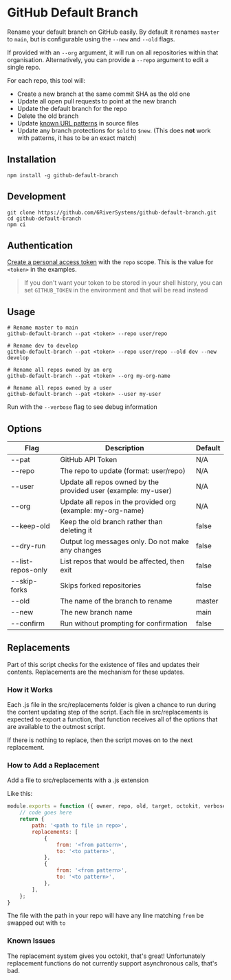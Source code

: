 # GitHub Default Branch

Rename your default branch on GitHub easily. By default it renames `master` to `main`, but is configurable using the `--new` and `--old` flags.

If provided with an `--org` argument, it will run on all repositories within that organisation. Alternatively, you can provide a `--repo` argument to edit a single repo.

For each repo, this tool will:

- Create a new branch at the same commit SHA as the old one
- Update all open pull requests to point at the new branch
- Update the default branch for the repo
- Delete the old branch
- Update [known URL patterns](https://github.com/mheap/github-default-branch/blob/main/src/update-content.js) in source files
- Update any branch protections for `$old` to `$new`. (This does **not** work with patterns, it has to be an exact match)

## Installation

```shell
npm install -g github-default-branch
```

## Development

```shell
git clone https://github.com/6RiverSystems/github-default-branch.git
cd github-default-branch
npm ci
```

## Authentication

[Create a personal access token](https://github.com/settings/tokens/new?scopes=repo&description=github-default-branch) with the `repo` scope. This is the value for `<token>` in the examples.

> If you don't want your token to be stored in your shell history, you can set `GITHUB_TOKEN` in the environment and that will be read instead

## Usage

```
# Rename master to main
github-default-branch --pat <token> --repo user/repo

# Rename dev to develop
github-default-branch --pat <token> --repo user/repo --old dev --new develop

# Rename all repos owned by an org
github-default-branch --pat <token> --org my-org-name

# Rename all repos owned by a user
github-default-branch --pat <token> --user my-user
```

Run with the `--verbose` flag to see debug information

## Options

| Flag              | Description                                                    | Default |
| ----------------- | -------------------------------------------------------------- | ------- |
| --pat <token>     | GitHub API Token                                               | N/A     |
| --repo <name>     | The repo to update (format: user/repo)                         | N/A     |
| --user <name>     | Update all repos owned by the provided user (example: my-user) | N/A     |
| --org <name>      | Update all repos in the provided org (example: my-org-name)    | N/A     |
| --keep-old        | Keep the old branch rather than deleting it                    | false   |
| --dry-run         | Output log messages only. Do not make any changes              | false   |
| --list-repos-only | List repos that would be affected, then exit                   | false   |
| --skip-forks      | Skips forked repositories                                      | false   |
| --old             | The name of the branch to rename                               | master  |
| --new             | The new branch name                                            | main    |
| --confirm         | Run without prompting for confirmation                         | false   |

## Replacements

Part of this script checks for the existence of files and updates their contents. Replacements are the mechanism for these updates.

### How it Works

Each .js file in the src/replacements folder is given a chance to run during the content updating step of the script. Each file in src/replacements is expected to export a function, that function receives all of the options that are available to the outmost script.

If there is nothing to replace, then the script moves on to the next replacement.

### How to Add a Replacement

Add a file to src/replacements with a .js extension

Like this:

```javascript
module.exports = function ({ owner, repo, old, target, octokit, verbose, isDryRun }) {
    // code goes here
    return {
        path: '<path to file in repo>',
        replacements: [
            {
                from: '<from pattern>',
                to: '<to pattern>',
            },
            {
                from: '<from pattern>',
                to: '<to pattern>',
            },
        ],
    };
}

```

The file with the path in your repo will have any line matching `from` be swapped out with `to`


### Known Issues

The replacement system gives you octokit, that's great! Unfortunately replacement functions do not currently support asynchronous calls, that's bad.
